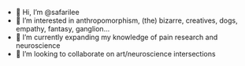 - 👋 Hi, I’m @safarilee
- 👀 I’m interested in anthropomorphism, (the) bizarre, creatives, dogs, empathy, fantasy, ganglion...
- 🌱 I’m currently expanding my knowledge of pain research and neuroscience
- 💞️ I’m looking to collaborate on art/neuroscience intersections
